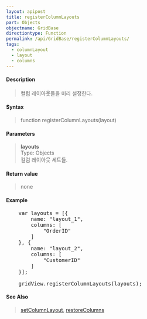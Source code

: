 ```yaml
---
layout: apipost
title: registerColumnLayouts
part: Objects
objectname: GridBase
directiontype: Function
permalink: /api/GridBase/registerColumnLayouts/
tags:
  - columnLayout
  - layout
  - columns
---
```



#### Description

> 컬럼 레이아웃들을 미리 설정한다.

#### Syntax

> function registerColumnLayouts(layout)

#### Parameters

> **layouts**  
> Type: Objects  
> 컬럼 레이아웃 세트들.  

#### Return value

> none

#### Example

<pre class="prettyprint">
    var layouts = [{
        name: "layout_1",
        columns: [
            "OrderID"
        ]
    }, {
        name: "layout_2",
        columns: [
            "CustomerID"
        ]
    }];
 
    gridView.registerColumnLayouts(layouts);
</pre>

#### See Also
> [setColumnLayout](/api/GridBase/setColumnLayout), [restoreColumns](/api/GridBase/restoreColumns)